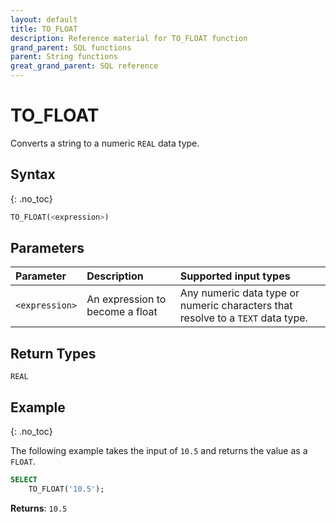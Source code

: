 ```yaml
---
layout: default
title: TO_FLOAT
description: Reference material for TO_FLOAT function
grand_parent: SQL functions
parent: String functions
great_grand_parent: SQL reference
---
```


# TO\_FLOAT

Converts a string to a numeric `REAL` data type.

## Syntax
{: .no_toc}

```sql
TO_FLOAT(<expression>)
```
## Parameters 
| Parameter | Description                                                                                              | Supported input types |
| :--------- | :-------------------------------------------------------------------------------------------------------- | :----------|
| `<expression>`  | An expression to become a float | Any numeric data type or numeric characters that resolve to a `TEXT` data type. |

## Return Types 
`REAL` 

## Example
{: .no_toc}

The following example takes the input of `10.5` and returns the value as a `FLOAT`.

```sql
SELECT
	TO_FLOAT('10.5');
```

**Returns**: `10.5`
